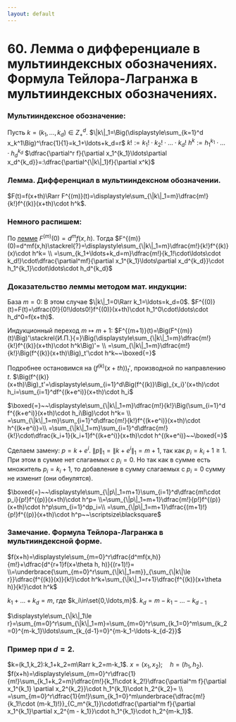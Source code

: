 ```yaml
---
layout: default
---
```

# 60. Лемма о дифференциале в мультииндексных обозначениях. Формула Тейлора-Лагранжа в мультииндексных обозначениях.

### Мультииндексное обозначение:
Пусть $k=(k_1,\ldots,k_d)\in Z^d_+$.
$\|k\|_1=\Big(\displaystyle\sum_{k=1}^d x_k^1\Big)^\frac{1}{1}=k_1+\ldots+k_d=r$
$k!:=k_1!\cdot k_2!\cdot \ldots \cdot k_d!$
$h^k:=h_1^{k_1}\cdot\ldots\cdot h_d^{k_d}$
$\dfrac{\partial^r f}{\partial x_1^{k_1}\ldots\partial x_d^{k_d}}=:\dfrac{\partial^{\|k\|_1}f}{\partial x^k}$

### Лемма. Дифференциал в мультииндексном обозначении.
$F(t)=f(x+th)\Rarr F^{(m)}(t)=\displaystyle\sum_{\|k\|_1=m}\dfrac{m!}{k!}f^{(k)}(x+th)\cdot h^k$.

### Немного распишем:
По [лемме](23-04-24.md) $F^{(m)}(0)=d^mf(x,h)$.
Тогда $F^{(m)}(0)=d^mf(x,h)\stackrel{?}=\displaystyle\sum_{\|k\|_1=m}\dfrac{m!}{k!}f^{(k)}(x)\cdot h^k=
\\
=\sum_{k_1+\ldots+k_d=m}\dfrac{m!}{k_1!\cdot\ldots\cdot k_d!}\cdot\dfrac{\partial^mf}{\partial x_1^{k_1}\ldots\partial x_d^{k_d}}\cdot h_1^{k_1}\cdot\ldots\cdot h_d^{k_d}$

### Доказательство леммы методом мат. индукции:
База $m=0:$
В этом случае $\|k\|_1=0\Rarr k_1=\ldots=k_d=0$.
$F^{(0)}(t)=F(t)=\dfrac{0!}{0!\ldots0!}f^{(0)}(x+th)\cdot h_1^0\cdot\ldots\cdot h_d^0=f(x+th)$.

Индукционный переход $m\mapsto m+1:$
$F^{(m+1)}(t)=\Big(F^{(m)}(t)\Big)'\stackrel{И.П.}{=}\Big(\displaystyle\sum_{\|k\|_1=m}\dfrac{m!}{k!}f^{(k)}(x+th)\cdot h^k\Big)'=
\\
=\sum_{\|k\|_1=m}\dfrac{m!}{k!}\Big(f^{(k)}(x+th)\Big)_t'\cdot h^k~~\boxed{=}$

Подробнее остановимся на $\Big(f^{(k)}(x+th)\Big)_t'$, производной по направлению $t$.
$\Big(f^{(k)}(x+th)\Big)_t'=\displaystyle\sum_{i=1}^d\Big(f^{(k)}\Big)_{x_i}'(x+th)\cdot h_i=\sum_{i=1}^df^{(k+e^i)}(x+th)\cdot h_i$

$\boxed{=}~~\displaystyle\sum_{\|k\|_1=m}\dfrac{m!}{k!}\Big(\sum_{i=1}^d f^{(k+e^i)}(x+th)\cdot h_i\Big)\cdot h^k=
\\
=\sum_{\|k\|_1=m}\sum_{i=1}^d\dfrac{m!}{k!}f^{(k+e^i)}(x+th)\cdot h^{(k+e^i)}=\\
=\sum_{\|k\|_1=m}\sum_{i=1}^d\dfrac{m!}{k!}\cdot\dfrac{k_i+1}{k_i+1}f^{(k+e^i)}(x+th)\cdot h^{(k+e^i)}~~\boxed{=}$

Cделаем замену: $p=k+e^i$.
$\|p\|_1=\|k+e^i\|_1=m+1$, так как $p_i=k_i + 1 \ge 1$.
При этом в сумме нет слагаемых с $p_i=0$.
Но так как в сумме есть множитель $p_i=k_i+1$, то добавление в сумму слагаемых с $p_i=0$ сумму не изменит (они обнулятся).

$\boxed{=}~~\displaystyle\sum_{\|p\|_1=m+1}\sum_{i=1}^d\dfrac{m!\cdot p_i}{p!}f^{(p)}(x+th)\cdot h^p=
\\=\sum_{\|p\|_1=m+1}\dfrac{m!}{p!}f^{(p)}(x+th)\cdot h^p\sum_{i=1}^dp_i=\\
=\sum_{\|p\|_1=m+1}\dfrac{(m+1)!}{p!}f^{(p)}(x+th)\cdot h^p~~\scriptsize\blacksquare$

### Замечание. Формула Тейлора-Лагранжа в мультииндексной форме.
$f(x+h)=\displaystyle\sum_{m=0}^r\dfrac{d^mf(x,h)}{m!}+\dfrac{d^{r+1}f(x+\theta h, h)}{(r+1)!}=
\\=\underbrace{\sum_{m=0}^r\sum_{\|k\|_1=m}}_{\sum_{\|k\|\le r}}\dfrac{f^{(k)}(x)}{k!}\cdot h^k+\sum_{\|k\|_1=r+1}\dfrac{f^{(k)}(x+\theta h)}{k!}\cdot h^k$

$k_1+\ldots+k_d=m$, где $k_i\in\set{0,\ldots,m}$.
$k_d=m-k_1-\ldots-k_{d-1}$

$\displaystyle\sum_{\|k\|_1\le r}=\sum_{m=0}^r\sum_{\|k\|_1=m}=\sum_{m=0}^r\sum_{k_1=0}^m\sum_{k_2=0}^{m-k_1}\ldots\sum_{k_{d-1}=0}^{m-k_1-\ldots-k_{d-2}}$

### Пример при $d=2$.
$k=(k_1,k_2):k_1+k_2=m\Rarr k_2=m-k_1$.
$x=(x_1,x_2);\quad h=(h_1,h_2)$.
$f(x+h)=\displaystyle\sum_{m=0}^r\dfrac{1}{m!}\sum_{k_1+k_2=m}\dfrac{m!}{k_1!\cdot k_2!}\dfrac{\partial^m f}{\partial x_1^{k_1} \partial x_2^{k_2}}\cdot h_1^{k_1}\cdot h_2^{k_2}=
\\
=\sum_{m=0}^r\dfrac{1}{m!}\sum_{k_1=0}^m\underbrace{\dfrac{m!}{k_1!\cdot (m-k_1)!}}_{C_m^{k_1}}\cdot\dfrac{\partial^m f}{\partial x_1^{k_1}\partial x_2^{m - k_1}}\cdot h_1^{k_1}\cdot h_2^{m-k_1}$.
